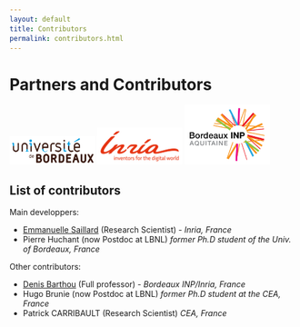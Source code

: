 ```yaml
---
layout: default
title: Contributors
permalink: contributors.html
---
```


<div class="container marketing">
      <div class="mb-4"></div>
      <h1 class="display-4">Partners and Contributors</h1>
      <a href="http://cpu.labex.u-bordeaux.fr/" target="_blank"><img src="images/Univ_Bx.png" style="width:150px; max-width:100%"/></a>
      <a href="http://www.inria.fr/" target="_blank"><img src="images/Inria_logo.png" style="width:150px; max-width:100%"/></a>
      <a href="https://www.bordeaux-inp.fr/" target="_blank"><img src="images/Logo_INPB.png" style="width:150px; max-width:100%"/></a>
      <h2>List of contributors</h2>
      <p>Main developpers:</p>
      <p>
        <ul>
          <li><a href="http://emmanuellesaillard.fr" target="_blank">Emmanuelle Saillard</a> (Research Scientist) - <i>Inria, France</i></li>
          <li>Pierre Huchant (now Postdoc at LBNL) <i> former Ph.D student of the Univ. of Bordeaux, France</i></li>
        </ul>
      </p>
      <p>Other contributors:</p>
      <p>
        <ul>
          <li><a href="http://www.labri.fr/perso/barthou/" target="_blank">Denis Barthou</a> (Full professor) - <i>Bordeaux INP/Inria, France</i></li>
          <li>Hugo Brunie (now Postdoc at LBNL) <i>former Ph.D student at the CEA, France</i></li>
          <li>Patrick CARRIBAULT (Research Scientist) <i>CEA, France</i></li>
        </ul>
      </p>
